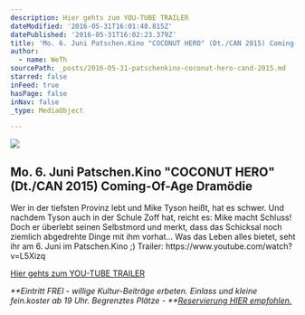 ```yaml
---
description: Hier gehts zum YOU-TUBE TRAILER
dateModified: '2016-05-31T16:01:48.815Z'
datePublished: '2016-05-31T16:02:23.379Z'
title: 'Mo. 6. Juni Patschen.Kino "COCONUT HERO" (Dt./CAN 2015) Coming-Of-Age Dramödie'
author:
  - name: WeTh
sourcePath: _posts/2016-05-31-patschenkino-coconut-hero-cand-2015.md
starred: false
inFeed: true
hasPage: false
inNav: false
_type: MediaObject

---
```

<article style=""><img src="https://the-grid-user-content.s3-us-west-2.amazonaws.com/fd30a93c-65aa-4cea-b7a8-3d4124b32e09.jpg" /><h1>Mo. 6. Juni Patschen.Kino "COCONUT HERO" (Dt./CAN 2015) Coming-Of-Age Dramödie</h1><p>Wer in der tiefsten Provinz lebt und Mike Tyson heißt, hat es schwer. Und nachdem Tyson auch in der Schule Zoff hat, reicht es: Mike macht Schluss! Doch er überlebt seinen Selbstmord und merkt, dass das Schicksal noch ziemlich abgedrehte Dinge mit ihm vorhat... Was das Leben alles bietet, seht ihr am 6. Juni im Patschen.Kino ;) Trailer: https://www.youtube.com/watch?v=L5Xizq</p></article>

[Hier gehts zum YOU-TUBE TRAILER][0]

_**Eintritt FREI - willige Kultur-Beiträge erbeten. Einlass und kleine fein.koster ab 19 Uhr. Begrenztes Plätze - **[Reservierung HIER empfohlen.][1]_

[0]: https://www.youtube.com/watch?v=L5Xizq
[1]: mailto:kontakt@feinkost-weninger.at?subject=Anmeldung%20Patschen.Kino%20April&body=Hallo.%0ABitte%20meldet%20MICH%2FUNS%20zum%20Patschen.Kino%20am%204.%20April%20um%2020%3A00%20Uhr%20an.%20Wir%20sind%20XX%20Personen.
